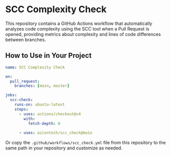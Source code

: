 # SCC Complexity Check

This repository contains a GitHub Actions workflow that automatically analyzes code complexity using the SCC tool when a Pull Request is opened, providing metrics about complexity and lines of code differences between branches.

## How to Use in Your Project

```yaml
name: SCC Complexity Check

on:
  pull_request:
    branches: [main, master]

jobs:
  scc-check:
    runs-on: ubuntu-latest
    steps:
      - uses: actions/checkout@v4
        with:
          fetch-depth: 0
      
      - uses: aziontech/scc_check@main
```

Or copy the `.github/workflows/scc_check.yml` file from this repository to the same path in your repository and customize as needed.
